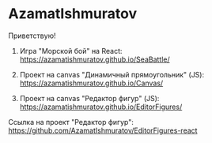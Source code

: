 # AzamatIshmuratov
Приветствую!

1) Игра "Морской бой" на React: https://azamatishmuratov.github.io/SeaBattle/

2) Проект на canvas "Динамичный прямоугольник" (JS): https://azamatishmuratov.github.io/Canvas/

3) Проект на canvas "Редактор фигур" (JS): https://azamatishmuratov.github.io/EditorFigures/
                         
Ссылка на проект "Редактор фигур": https://github.com/AzamatIshmuratov/EditorFigures-react

